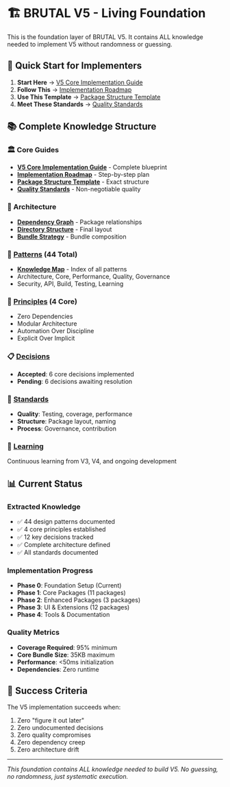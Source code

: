 # 🏗️ BRUTAL V5 - Living Foundation

This is the foundation layer of BRUTAL V5. It contains ALL knowledge needed to implement V5 without randomness or guessing.

## 🚀 Quick Start for Implementers

1. **Start Here** → [V5 Core Implementation Guide](./V5-CORE-IMPLEMENTATION-GUIDE.md)
2. **Follow This** → [Implementation Roadmap](./IMPLEMENTATION-ROADMAP.md)
3. **Use This Template** → [Package Structure Template](./PACKAGE-STRUCTURE-TEMPLATE.md)
4. **Meet These Standards** → [Quality Standards](./QUALITY-STANDARDS.md)

## 📚 Complete Knowledge Structure

### 🏛️ Core Guides
- **[V5 Core Implementation Guide](./V5-CORE-IMPLEMENTATION-GUIDE.md)** - Complete blueprint
- **[Implementation Roadmap](./IMPLEMENTATION-ROADMAP.md)** - Step-by-step plan
- **[Package Structure Template](./PACKAGE-STRUCTURE-TEMPLATE.md)** - Exact structure
- **[Quality Standards](./QUALITY-STANDARDS.md)** - Non-negotiable quality

### 🔧 Architecture
- **[Dependency Graph](./architecture/DEPENDENCY-GRAPH.md)** - Package relationships
- **[Directory Structure](./standards/structure/directory-structure.md)** - Final layout
- **[Bundle Strategy](./patterns/architecture/bundle-composition.md)** - Bundle composition

### 📐 [Patterns](./patterns/) (44 Total)
- **[Knowledge Map](./KNOWLEDGE-MAP.md)** - Index of all patterns
- Architecture, Core, Performance, Quality, Governance
- Security, API, Build, Testing, Learning

### 🎯 [Principles](./principles/) (4 Core)
- Zero Dependencies
- Modular Architecture  
- Automation Over Discipline
- Explicit Over Implicit

### 📋 [Decisions](./decisions/INDEX.md)
- **Accepted**: 6 core decisions implemented
- **Pending**: 6 decisions awaiting resolution

### 📏 [Standards](./standards/)
- **Quality**: Testing, coverage, performance
- **Structure**: Package layout, naming
- **Process**: Governance, contribution

### 🧠 [Learning](./learning/)
Continuous learning from V3, V4, and ongoing development

## 📊 Current Status

### Extracted Knowledge
- ✅ 44 design patterns documented
- ✅ 4 core principles established
- ✅ 12 key decisions tracked
- ✅ Complete architecture defined
- ✅ All standards documented

### Implementation Progress
- **Phase 0**: Foundation Setup (Current)
- **Phase 1**: Core Packages (11 packages)
- **Phase 2**: Enhanced Packages (3 packages)
- **Phase 3**: UI & Extensions (12 packages)
- **Phase 4**: Tools & Documentation

### Quality Metrics
- **Coverage Required**: 95% minimum
- **Core Bundle Size**: 35KB maximum
- **Performance**: <50ms initialization
- **Dependencies**: Zero runtime

## 🎯 Success Criteria

The V5 implementation succeeds when:
1. Zero "figure it out later"
2. Zero undocumented decisions
3. Zero quality compromises
4. Zero dependency creep
5. Zero architecture drift

---

*This foundation contains ALL knowledge needed to build V5. No guessing, no randomness, just systematic execution.*